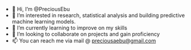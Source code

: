 - 👋 Hi, I’m @PreciousEbu
- 👀 I’m interested in research, statistical analysis and building predictive machine learning models.
- 🌱 I’m currently learning to improve on my skills
- 💞️ I’m looking to collaborate on projects and gain proficiency
- 📫 You can reach me via mail @ preciousaebu@gmail.com

<!---
PreciousEbu/PreciousEbu is a ✨ special ✨ repository because its `README.md` (this file) appears on your GitHub profile.
You can click the Preview link to take a look at your changes.
--->
